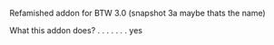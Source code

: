 Refamished addon for BTW 3.0 (snapshot 3a maybe thats the name)

What this addon does?
.
.
.
.
.
.
.
yes
